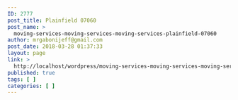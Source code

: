 ```yaml
---
ID: 2777
post_title: Plainfield 07060
post_name: >
  moving-services-moving-services-moving-services-plainfield-07060
author: mrgabonijeff@gmail.com
post_date: 2018-03-28 01:37:33
layout: page
link: >
  http://localhost/wordpress/moving-services-moving-services-moving-services-plainfield-07060/
published: true
tags: [ ]
categories: [ ]
---
```


